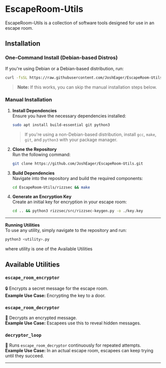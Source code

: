 # EscapeRoom-Utils

EscapeRoom-Utils is a collection of software tools designed for use in an escape room.

## Installation

### One-Command Install (Debian-based Distros)
If you're using Debian or a Debian-based distribution, run:

```sh
curl -fsSL https://raw.githubusercontent.com/JoshEager/EscapeRoom-Utils/main/install.sh | bash
```

> **Note:** If this works, you can skip the manual installation steps below.

### Manual Installation

1. **Install Dependencies**  
   Ensure you have the necessary dependencies installed:

   ```sh
   sudo apt install build-essential git python3
   ```

   > If you're using a non-Debian-based distribution, install `gcc`, `make`, `git`, and `python3` with your package manager.

2. **Clone the Repository**  
   Run the following command:

   ```sh
   git clone https://github.com/JoshEager/EscapeRoom-Utils.git
   ```

3. **Build Dependencies**  
   Navigate into the repository and build the required components:

   ```sh
   cd EscapeRoom-Utils/rizzsec && make
   ```

4. **Generate an Encryption Key**  
   Create an initial key for encryption in your escape room:

   ```sh
   cd .. && python3 rizzsec/src/rizzsec-keygen.py -o ./key.key
   ```
---

**Running Utilities**  
To use any utility, simply navigate to the repository and run:

```sh
python3 <utility>.py
```
where utility is one of the Available Utilities


## Available Utilities

### `escape_room_encryptor`
🔒 Encrypts a secret message for the escape room.  
**Example Use Case:** Encrypting the key to a door.

### `escape_room_decryptor`
🔑 Decrypts an encrypted message.  
**Example Use Case:** Escapees use this to reveal hidden messages.

### `decryptor_loop`
🔄 Runs `escape_room_decryptor` continuously for repeated attempts.  
**Example Use Case:** In an actual escape room, escapees can keep trying until they succeed.

---

